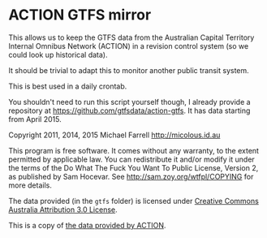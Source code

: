 # ACTION GTFS mirror

This allows us to keep the GTFS data from the Australian Capital Territory
Internal Omnibus Network (ACTION) in a revision control system (so we could
look up historical data).

It should be trivial to adapt this to monitor another public transit system.

This is best used in a daily crontab.

You shouldn't need to run this script yourself though, I already provide a
repository at <https://github.com/gtfsdata/action-gtfs>.  It has data starting
from April 2015.

Copyright 2011, 2014, 2015 Michael Farrell <http://micolous.id.au>

This program is free software. It comes without any warranty, to
the extent permitted by applicable law. You can redistribute it
and/or modify it under the terms of the Do What The Fuck You Want
To Public License, Version 2, as published by Sam Hocevar. See
http://sam.zoy.org/wtfpl/COPYING for more details.

The data provided (in the `gtfs` folder) is licensed under [Creative Commons Australia Attribution 3.0 License](http://creativecommons.org/licenses/by/3.0/au/deed.en).

This is a copy of [the data provided by ACTION](https://data.gov.au/dataset/action-bus-service-gtfs-feed-act).

